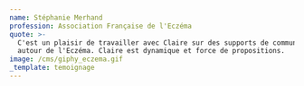 ```yaml
---
name: Stéphanie Merhand
profession: Association Française de l'Eczéma
quote: >-
  C'est un plaisir de travailler avec Claire sur des supports de communication
  autour de l'Eczéma. Claire est dynamique et force de propositions.
image: /cms/giphy_eczema.gif
_template: temoignage
---
```


